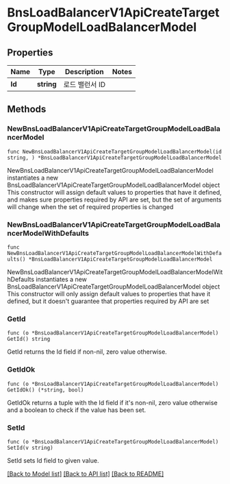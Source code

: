 # BnsLoadBalancerV1ApiCreateTargetGroupModelLoadBalancerModel

## Properties

Name | Type | Description | Notes
------------ | ------------- | ------------- | -------------
**Id** | **string** | 로드 밸런서 ID | 

## Methods

### NewBnsLoadBalancerV1ApiCreateTargetGroupModelLoadBalancerModel

`func NewBnsLoadBalancerV1ApiCreateTargetGroupModelLoadBalancerModel(id string, ) *BnsLoadBalancerV1ApiCreateTargetGroupModelLoadBalancerModel`

NewBnsLoadBalancerV1ApiCreateTargetGroupModelLoadBalancerModel instantiates a new BnsLoadBalancerV1ApiCreateTargetGroupModelLoadBalancerModel object
This constructor will assign default values to properties that have it defined,
and makes sure properties required by API are set, but the set of arguments
will change when the set of required properties is changed

### NewBnsLoadBalancerV1ApiCreateTargetGroupModelLoadBalancerModelWithDefaults

`func NewBnsLoadBalancerV1ApiCreateTargetGroupModelLoadBalancerModelWithDefaults() *BnsLoadBalancerV1ApiCreateTargetGroupModelLoadBalancerModel`

NewBnsLoadBalancerV1ApiCreateTargetGroupModelLoadBalancerModelWithDefaults instantiates a new BnsLoadBalancerV1ApiCreateTargetGroupModelLoadBalancerModel object
This constructor will only assign default values to properties that have it defined,
but it doesn't guarantee that properties required by API are set

### GetId

`func (o *BnsLoadBalancerV1ApiCreateTargetGroupModelLoadBalancerModel) GetId() string`

GetId returns the Id field if non-nil, zero value otherwise.

### GetIdOk

`func (o *BnsLoadBalancerV1ApiCreateTargetGroupModelLoadBalancerModel) GetIdOk() (*string, bool)`

GetIdOk returns a tuple with the Id field if it's non-nil, zero value otherwise
and a boolean to check if the value has been set.

### SetId

`func (o *BnsLoadBalancerV1ApiCreateTargetGroupModelLoadBalancerModel) SetId(v string)`

SetId sets Id field to given value.



[[Back to Model list]](../README.md#documentation-for-models) [[Back to API list]](../README.md#documentation-for-api-endpoints) [[Back to README]](../README.md)


